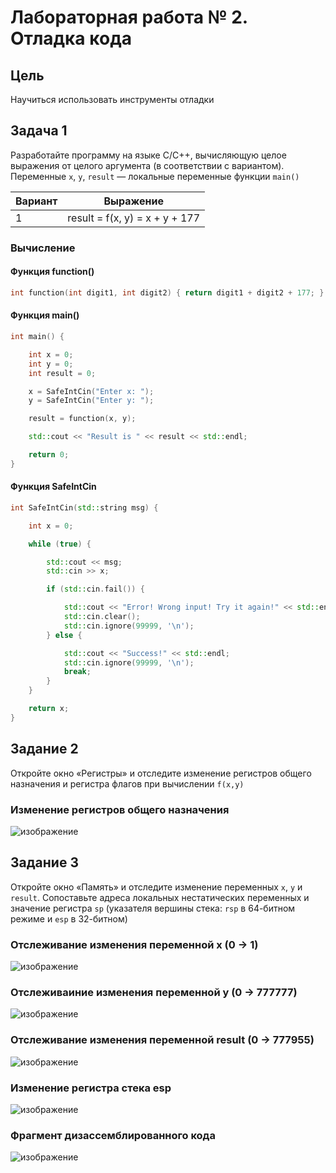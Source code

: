 # Лабораторная работа № 2. Отладка кода

## Цель

Научиться использовать инструменты отладки

## Задача 1

Разработайте программу на языке C/C++, вычисляющую целое выражения от целого аргумента 
(в соответствии с вариантом). Переменные ```x```, ```y```, ```result``` — локальные переменные функции ```main()```

| Вариант | Выражение                      |
| ------- | ------------------------------ |
| 1       | result = f(x, y) = x + y + 177 |

### Вычисление

#### Функция function()
```C++
int function(int digit1, int digit2) { return digit1 + digit2 + 177; }
```
#### Функция main()
```C++
int main() {

    int x = 0;
    int y = 0;
    int result = 0;

    x = SafeIntCin("Enter x: ");
    y = SafeIntCin("Enter y: ");

    result = function(x, y);

    std::cout << "Result is " << result << std::endl;

    return 0;
}
```

#### Функция SafeIntCin
```C++
int SafeIntCin(std::string msg) {

    int x = 0;

    while (true) {

        std::cout << msg;
        std::cin >> x;

        if (std::cin.fail()) {

            std::cout << "Error! Wrong input! Try it again!" << std::endl;
            std::cin.clear();
            std::cin.ignore(99999, '\n');
        } else {

            std::cout << "Success!" << std::endl;
            std::cin.ignore(99999, '\n');
            break;
        }
    }

    return x;
}
```

## Задание 2
Откройте окно «Регистры» и отследите изменение регистров общего назначения и регистра флагов при вычислении ```f(x,y)```

### Изменение регистров общего назначения
![изображение](https://user-images.githubusercontent.com/78896451/134811118-264ac4c9-03a9-4136-bd5a-bf138b29a1ce.png)

## Задание 3
Откройте окно «Память» и отследите изменение переменных ```x```, ```y``` и ```result```. Сопоставьте адреса локальных нестатических переменных и значение
регистра ```sp``` (указателя вершины стека: ```rsp``` в 64-битном режиме и ```esp``` в 32-битном)

### Отслеживание изменения переменной x (0 -> 1)
![изображение](https://user-images.githubusercontent.com/78896451/134170415-b8640885-36e0-4e29-9f71-56857a48515e.png)

### Отслеживаиние изменения переменной y (0 -> 777777)
![изображение](https://user-images.githubusercontent.com/78896451/134170806-d0277638-4a7f-4ac4-9aa5-d33ab05cc8a4.png)

### Отслеживание изменения переменной result (0 -> 777955)
![изображение](https://user-images.githubusercontent.com/78896451/134171236-43c68224-dce0-44fd-94f2-b05aa617311a.png)


### Изменение регистра стека esp
![изображение](https://user-images.githubusercontent.com/78896451/134811613-0db4f450-5494-4fd3-9dcf-9603b40ad325.png)

### Фрагмент дизассемблированного кода
![изображение](https://user-images.githubusercontent.com/78896451/134171427-6745f24f-7f61-42e6-ba52-5c6efba988bb.png)
